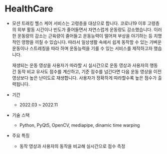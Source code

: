 # HealthCare

- 모션 트래킹 헬스 케어 서비스는 고령층을 대상으로 합니다. 코로나19 이후 고령층의 외부 활동 시간이나 빈도가 줄어들면서 자연스럽게 운동량도 감소했습니다. 이러한 운동량의 감소는 근육량이 줄어들고 운동능력이 떨어져 부상을 야기하는 등 치명적인 영향을 끼칠 수 있습니다. 따라서 일상생활 속에서 쉽게 동작할 수 있는 가벼운 운동이나 스트레칭을 따라 하며 운동능력을 기를 수 있는 서비스를 제작하고자 했습니다.
    
    재생되는 운동 영상을 사용자가 따라할 시 실시간으로 운동 영상과 사용자의 행동 간 동작 비교 유사도 점수를 계산하고, 기준 점수를 넘긴다면 다음 운동 영상을 이전 영상보다 높은 난이도로 재생합니다. 사용자가 정확하게 따라할수록 높은 점수가 출력됩니다.




- 기간
    - 2022.03 ~ 2022.11
- 기술 스택
    - Python, PyQt5, OpenCV, mediapipe, dinamic time warping
- 주요 특징
    - 동작 영상과 사용자의 동작을 비교해 실시간으로 점수 측정
